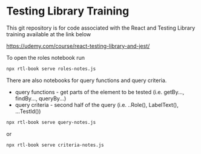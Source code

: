 # Testing Library Training

This git repository is for code associated with the React and Testing Library training available at the link below

<https://udemy.com/course/react-testing-library-and-jest/>

To open the roles notebook run

```bash
npx rtl-book serve roles-notes.js
```

There are also notebooks for query functions and query criteria.

- query functions - get parts of the element to be tested (i.e. getBy..., findBy..., queryBy...)
- query criteria - second half of the query (i.e. ..Role(), LabelText(), ...TestId())

```bash
npx rtl-book serve query-notes.js
```

or

```bash
npx rtl-book serve criteria-notes.js
```
